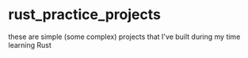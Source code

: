 # rust_practice_projects
these are simple (some complex) projects that I've built during my time learning Rust
